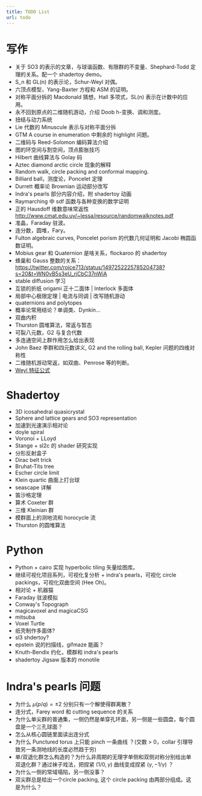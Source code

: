 ```yaml
---
title: TODO List
url: todo
---
```


# 写作

- 关于 SO3 的表示的文章，与球谐函数、有限群的不变量、Shephard-Todd 定理的关系。配一个 shadertoy demo。
- S_n 和 GL(n) 的表示论，Schur-Weyl 对偶。
- 六顶点模型，Yang-Baxter 方程和 ASM 的证明。
- 对称平面分拆的 Macdonald 猜想，Hall 多项式，SL(n) 表示在计数中的应用。
- 永不回到原点的二维随机游动，介绍 Doob h-变换、调和测度。
- 扭结与动力系统
- Lie 代数的 Minuscule 表示与对称平面分拆
- GTM A course in enumeration 中剩余的 highlight 问题。
- 二维码与 Reed-Solomon 编码算法介绍
- 图的环空间与割空间，顶点膨胀技巧
- Hilbert 曲线算法与 Golay 码
- Aztec diamond arctic circle 现象的解释
- Random walk, circle packing and conformal mapping.
- Billiard ball，测度论，Poncelet 定理
- Durrett 概率论 Brownian 运动部分改写
- Indra's pearls 部分内容介绍，附 shadertoy 动画
- Raymarching 中 sdf 函数与各种变换的数学证明
- 正的 Hausdoff 维数意味常返性 http://www.cmat.edu.uy/~lessa/resource/randomwalknotes.pdf
- 准晶，Faraday 驻波。
- 连分数，圆堆，Fary。
- Fulton algebraic curves, Poncelet porism 的代数几何证明和 Jacobi 椭圆函数证明。
- Mobius gear 和 Quaternion 是啥关系，flockaroo 的 shadertoy
- 蜂巢和 Gauss 整数的关系：https://twitter.com/roice713/status/1497252225785204738?s=20&t=WN0vB5s3eU_riCbC37nWiA
- stable diffusion 学习
- 互锁的折纸 origami 正十二面体 | Interlock 多面体
- 局部中心极限定理 | 电流与同调 | 改写随机游动
- quaternions and polytopes
- 概率论常用结论？单调类、Dynkin...
- 双曲内积
- Thurston 圆堆算法，常返与暂态
- 可裂八元数，G2 与复合代数
- 多连通空间上群作用怎么给出表现
- John Baez 李群和四元数讲义, G2 and the rolling ball, Kepler 问题的四维对称性
- 二维随机游动常返，如双曲、Penrose 等的判断。
- [Weyl 特征公式](http://math.soimeme.org/~arunram/Resources/KacMoodyLieAlgebrasChapterIII.html)

# Shadertoy

- 3D icosahedral quasicrystal
- Sphere and lattice gears and SO3 representation
- 加速到光速演示相对论
- doyle spiral
- Voronoi + LLoyd
- Stange + sl2c 的 shader 研究实现
- 分形反射盒子
- Dirac belt trick
- Bruhat-Tits tree
- Escher circle limit
- Klein quartic 曲面上打台球
- seascape 详解
- 笛沙格定理
- 算术 Coxeter 群
- 三维 Kleinian 群
- 模群面上的测地流和 horocycle 流
- Thurston 的圆堆算法


# Python

- Python + cairo 实现 hyperbolic tiling 矢量绘图库。
- 继续可视化项目系列，可视化复分析 + indra's pearls，可视化 circle packings，可视化双曲空间 (Hee Oh)。
- 相对论 + 机器猫
- Faraday 驻波模拟
- Conway's Topograph
- magicavoxel and magicaCSG
- mitsuba
- Voxel Turtle
- 纸壳制作多面体?
- sl3 shdertoy?
- epstein 说的扫描线，gifmaze 能画？
- Knuth-Bendix 约化，模群和 indra's pearls
- shadertoy Jigsaw 版本的 monotile


# Indra's pearls 问题

- 为什么 $\mu(p/q)=\pm2$ 分别只有一个解使得群离散？
- 连分式，Farey word 和 cutting sequence 的关系
- 为什么单尖群的普通集，一侧仍然是单穿孔环面，另一侧是一些圆盘，每个圆盘是一个三孔球面？
- 怎么从核心圆链里面读出连分式
- 为什么 Punctured torus 上只能 pinch 一条曲线 ？(交数 > 0，collar 引理导致另一条测地线的长度必然趋于穷)
- 单/双退化群怎么构造的？为什么非周期的无理字单侧和双侧对称分别给出单双退化群？通过袜子戏法，把捏紧 $(1/0,\gamma)$ 曲线变成捏紧 $(\gamma,-1/\gamma)$ ？
- 为什么一侧的常域塌陷，另一侧没事？
- 双尖群总是给出一个circle packing, 这个 circle packing 由两部分组成。这是为什么？
